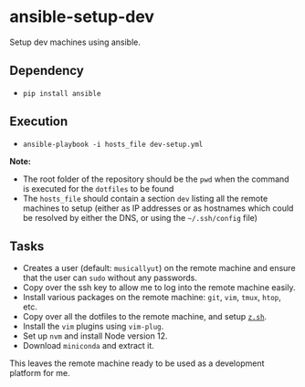 # ansible-setup-dev

Setup dev machines using ansible.

## Dependency

 - `pip install ansible`
 
## Execution

 - `ansible-playbook -i hosts_file dev-setup.yml`
 
**Note:**

 - The root folder of the repository should be the `pwd` when the command is executed for the `dotfiles` to be found
 - The `hosts_file` should contain a section `dev` listing all the remote machines to setup (either as IP addresses or as hostnames which could be resolved by either the DNS, or using the `~/.ssh/config` file)
 

## Tasks

 - Creates a user (default: `musicallyut`) on the remote machine and ensure that the user can `sudo` without any passwords.
 - Copy over the ssh key to allow me to log into the remote machine easily.
 - Install various packages on the remote machine: `git`, `vim`, `tmux`, `htop`, etc.
 - Copy over all the dotfiles to the remote machine, and setup [`z.sh`](https://github.com/rupa/z).
 - Install the `vim` plugins using `vim-plug`.
 - Set up `nvm` and install Node version 12.
 - Download `miniconda` and extract it.
 
This leaves the remote machine ready to be used as a development platform for me.
